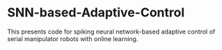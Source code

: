 # SNN-based-Adaptive-Control
This presents code for spiking neural network-based adaptive control of serial manipulator robots with online learning.
